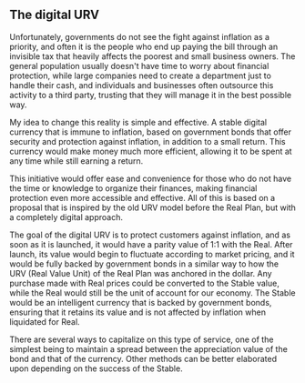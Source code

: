 ## The digital URV

Unfortunately, governments do not see the fight against inflation as a priority, and often it is the people who end up paying the bill through an invisible tax that heavily affects the poorest and small business owners. The general population usually doesn't have time to worry about financial protection, while large companies need to create a department just to handle their cash, and individuals and businesses often outsource this activity to a third party, trusting that they will manage it in the best possible way.

My idea to change this reality is simple and effective. A stable digital currency that is immune to inflation, based on government bonds that offer security and protection against inflation, in addition to a small return. This currency would make money much more efficient, allowing it to be spent at any time while still earning a return.

This initiative would offer ease and convenience for those who do not have the time or knowledge to organize their finances, making financial protection even more accessible and effective. All of this is based on a proposal that is inspired by the old URV model before the Real Plan, but with a completely digital approach.

The goal of the digital URV is to protect customers against inflation, and as soon as it is launched, it would have a parity value of 1:1 with the Real. After launch, its value would begin to fluctuate according to market pricing, and it would be fully backed by government bonds in a similar way to how the URV (Real Value Unit) of the Real Plan was anchored in the dollar. Any purchase made with Real prices could be converted to the Stable value, while the Real would still be the unit of account for our economy. The Stable would be an intelligent currency that is backed by government bonds, ensuring that it retains its value and is not affected by inflation when liquidated for Real.

There are several ways to capitalize on this type of service, one of the simplest being to maintain a spread between the appreciation value of the bond and that of the currency. Other methods can be better elaborated upon depending on the success of the Stable.